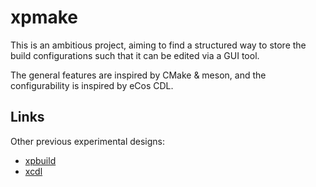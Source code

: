 # xpmake

This is an ambitious project, aiming to find a structured way to store
the build configurations such that it can be edited via a GUI tool.

The general features are inspired by CMake & meson, and the
configurability is inspired by eCos CDL.

## Links

Other previous experimental designs:

- [xpbuild](https://xpack.github.io/metadata/build/)
- [xcdl](http://xcdl.github.io/reference/metadata/)
